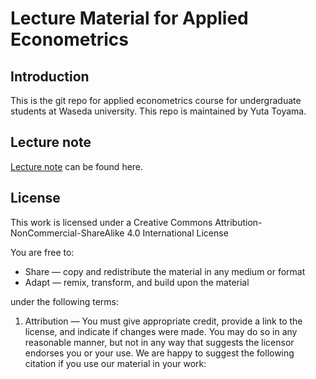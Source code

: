 # Lecture Material for Applied Econometrics

## Introduction
This is the git repo for applied econometrics course for undergraduate students at Waseda university. 
This repo is maintained by Yuta Toyama. 

## Lecture note

[Lecture note](https://yutatoyama.github.io/Applied_Econometrics/) can be found here.


## License
This work is licensed under a Creative Commons Attribution-NonCommercial-ShareAlike 4.0 International License 

You are free to:

* Share — copy and redistribute the material in any medium or format
* Adapt — remix, transform, and build upon the material

under the following terms:

1. Attribution — You must give appropriate credit, provide a link to the license, and indicate if changes were made. You may do so in any reasonable manner, but not in any way that suggests the licensor endorses you or your use. We are happy to suggest the following citation if you use our material in your work:



